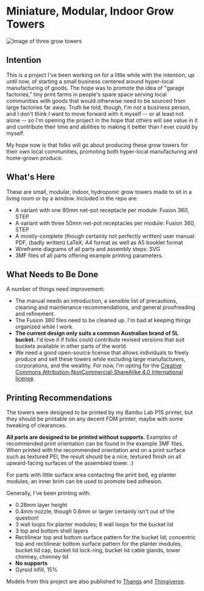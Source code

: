 # Miniature, Modular, Indoor Grow Towers

![Image of three grow towers](towers.jpg)

## Intention

This is a project I've been working on for a little while with the intention, up until now, of starting a small business centered around hyper-local manufacturing of goods. The hope was to promote the idea of "garage factories," tiny print farms in people's spare space serving local communities with goods that would otherwise need to be sourced from large factories far away. Truth be told, though, I'm not a business person, and I don't think I want to move forward with it myself -- or at least not alone -- so I'm opening the project in the hope that others will see value in it and contribute their time and abilities to making it better than I ever could by myself.

My hope now is that folks will go about producing these grow towers for their own local communities, promoting both hyper-local manufacturing and home-grown produce.


## What's Here

These are small, modular, indoor, hydroponic grow towers made to sit in a living room or by a window. Included in the repo are:
* A variant with one 80mm net-pot receptacle per module: Fusion 360, STEP
* A variant with three 50mm net-pot receptacles per module: Fusion 360, STEP
* A mostly-complete (though certainly not perfectly written) user manual: PDF, (badly written) LaTeX; A4 format as well as A5 booklet format
* Wireframe diagrams of all parts and assembly steps: SVG
* 3MF files of all parts offering example printing parameters.

## What Needs to Be Done

A number of things need improvement:
* The manual needs an introduction, a sensible list of precautions, cleaning and maintenance recommendations, and general proofreading and refinement.
* The Fusion 360 files need to be cleaned up. I'm bad at keeping things organized while I work.
* **The current design only suits a common Australian brand of 5L bucket.** I'd love it if folks could contribute revised versions that suit buckets available in other parts of the world.
* We need a good open-source license that allows individuals to freely produce and sell these towers while excluding large manufacturers, corporations, and the wealthy. For now, I'm opting for the [Creative Commons Attribution-NonCommercial-ShareAlike 4.0 International license](https://creativecommons.org/licenses/by-nc-sa/4.0/).

## Printing Recommendations

The towers were designed to be printed by my Bambu Lab P1S printer, but they should be printable on any decent FDM printer, maybe with some tweaking of clearances.

**All parts are designed to be printed without supports.** Examples of recommended print orientation can be found in the example 3MF files. When printed with the recommended orientation and on a print surface such as textured PEI, the result should be a nice, textured finish on all upward-facing surfaces of the assembled tower. :)

For parts with little surface area contacting the print bed, eg planter modules, an inner brim can be used to promote bed adhesion.

Generally, I've been printing with:
* 0.28mm layer height
* 0.4mm nozzle, though 0.6mm or larger certainly isn't out of the question!
* 3 wall loops for planter modules; 6 wall loops for the bucket lid
* 3 top and bottom shell layers
* Rectilinear top and bottom surface pattern for the bucket lid; concentric top and rectilinear bottom surface pattern for the planter modules, bucket lid cap, bucket lid lock-ring, bucket lid cable glands, tower chimney, chimney lid
* **No supports**
* Gyroid infill, 15%

Models from this project are also published to [Thangs](https://thangs.com/designer/danielle.sopalski/3d-model/Dani%27s%20Miniature%20Grow%20Towers-995522?manualModelView=true&source=All+Files) and [Thingiverse](https://www.thingiverse.com/thing:6444781).
